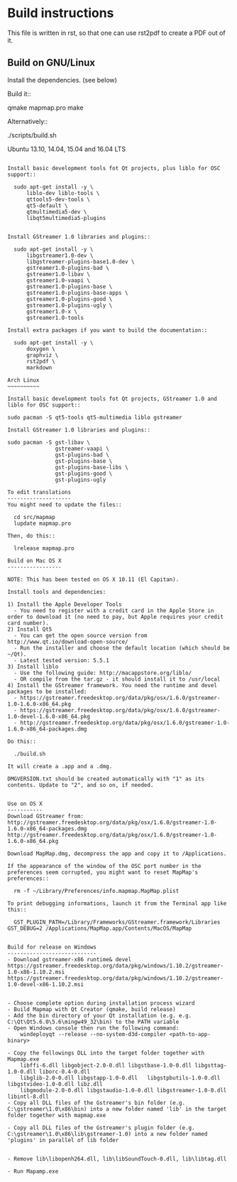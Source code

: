 Build instructions
==================
This file is written in rst, so that one can use rst2pdf to create a PDF out of it.


Build on GNU/Linux
------------------

Install the dependencies. (see below)

Build it::

  qmake mapmap.pro
  make

Alternatively::

  ./scripts/build.sh

Ubuntu 13.10, 14.04, 15.04 and 16.04 LTS
~~~~~~~~~~~~~~~~~~~~~~~~~~~~~~~~~~~~~~~~

Install basic development tools fot Qt projects, plus liblo for OSC support::

  sudo apt-get install -y \
      liblo-dev liblo-tools \
      qttools5-dev-tools \
      qt5-default \
      qtmultimedia5-dev \
      libqt5multimedia5-plugins


Install GStreamer 1.0 libraries and plugins::

  sudo apt-get install -y \
      libgstreamer1.0-dev \
      libgstreamer-plugins-base1.0-dev \
      gstreamer1.0-plugins-bad \
      gstreamer1.0-libav \
      gstreamer1.0-vaapi \
      gstreamer1.0-plugins-base \
      gstreamer1.0-plugins-base-apps \
      gstreamer1.0-plugins-good \
      gstreamer1.0-plugins-ugly \
      gstreamer1.0-x \
      gstreamer1.0-tools

Install extra packages if you want to build the documentation::

  sudo apt-get install -y \
      doxygen \
      graphviz \
      rst2pdf \
      markdown

Arch Linux
~~~~~~~~~~

Install basic development tools fot Qt projects, GStreamer 1.0 and liblo for OSC support::

sudo pacman -S qt5-tools qt5-multimedia liblo gstreamer

Install GStreamer 1.0 libraries and plugins::

sudo pacman -S gst-libav \
               gstreamer-vaapi \
               gst-plugins-bad \
               gst-plugins-base \
               gst-plugins-base-libs \
               gst-plugins-good \
               gst-plugins-ugly

To edit translations
--------------------
You might need to update the files::
  
  cd src/mapmap
  lupdate mapmap.pro 

Then, do this::
  
  lrelease mapmap.pro

Build on Mac OS X
-----------------

NOTE: This has been tested on OS X 10.11 (El Capitan).

Install tools and dependencies:

1) Install the Apple Developer Tools
  - You need to register with a credit card in the Apple Store in order to download it (no need to pay, but Apple requires your credit card number).
2) Install Qt5
  - You can get the open source version from http://www.qt.io/download-open-source/
  - Run the installer and choose the default location (which should be ~/Qt).
  - Latest tested version: 5.5.1
3) Install liblo
  - Use the following guide: http://macappstore.org/liblo/
  - OR compile from the tar.gz - it should install it to /usr/local
4) Install the GStreamer framework. You need the runtime and devel packages to be installed:
  - https://gstreamer.freedesktop.org/data/pkg/osx/1.6.0/gstreamer-1.0-1.6.0-x86_64.pkg
  - https://gstreamer.freedesktop.org/data/pkg/osx/1.6.0/gstreamer-1.0-devel-1.6.0-x86_64.pkg
  - http://gstreamer.freedesktop.org/data/pkg/osx/1.6.0/gstreamer-1.0-1.6.0-x86_64-packages.dmg

Do this::

  ./build.sh

It will create a .app and a .dmg.

DMGVERSION.txt should be created automatically with "1" as its contents. Update to "2", and so on, if needed.


Use on OS X
-----------
Download GStreamer from:
http://gstreamer.freedesktop.org/data/pkg/osx/1.6.0/gstreamer-1.0-1.6.0-x86_64-packages.dmg
http://gstreamer.freedesktop.org/data/pkg/osx/1.6.0/gstreamer-1.0-1.6.0-x86_64.pkg

Download MapMap.dmg, decompress the app and copy it to /Applications.

If the appearance of the window of the OSC port number in the preferences seem corrupted, you might want to reset MapMap's preferences::

  rm -f ~/Library/Preferences/info.mapmap.MapMap.plist

To print debugging informations, launch it from the Terminal app like this::

  GST_PLUGIN_PATH=/Library/Frameworks/GStreamer.framework/Libraries GST_DEBUG=2 /Applications/MapMap.app/Contents/MacOS/MapMap


Build for release on Windows
----------------------------
- Download gstreamer-x86 runtime& devel 
https://gstreamer.freedesktop.org/data/pkg/windows/1.10.2/gstreamer-1.0-x86-1.10.2.msi https://gstreamer.freedesktop.org/data/pkg/windows/1.10.2/gstreamer-1.0-devel-x86-1.10.2.msi


- Choose complete option during installation process wizard
- Build Mapmap with Qt Creator (qmake, build release)
- Add the bin directory of your Qt installation (e.g. e.g. C:\Qt\Qt5.6.0\5.6\mingw49_32\bin) to the PATH variable
- Open Windows console then run the following command:
	windeployqt --release --no-system-d3d-compiler <path-to-app-binary>

- Copy the followings DLL into the target folder together with Mapmap.exe
	libffi-6.dll libgobject-2.0-0.dll libgstbase-1.0-0.dll libgsttag-1.0-0.dll liborc-0.4-0.dll 
	libglib-2.0-0.dll libgstapp-1.0-0.dll 	libgstpbutils-1.0-0.dll libgstvideo-1.0-0.dll libz.dll 
	libgmodule-2.0-0.dll libgstaudio-1.0-0.dll libgstreamer-1.0-0.dll libintl-8.dll
- Copy all DLL files of the Gstreamer's bin folder (e.g. C:\gstreamer\1.0\x86\bin) into a new folder named 'lib' in the target folder together with mapmap.exe

- Copy all DLL files of the Gstreamer's plugin folder (e.g. C:\gstreamer\1.0\x86\lib\gstreamer-1.0) into a new folder named 'plugins' in parallel of lib folder


- Remove lib\libopenh264.dll, lib\libSoundTouch-0.dll, lib\libtag.dll

- Run Mapamp.exe
